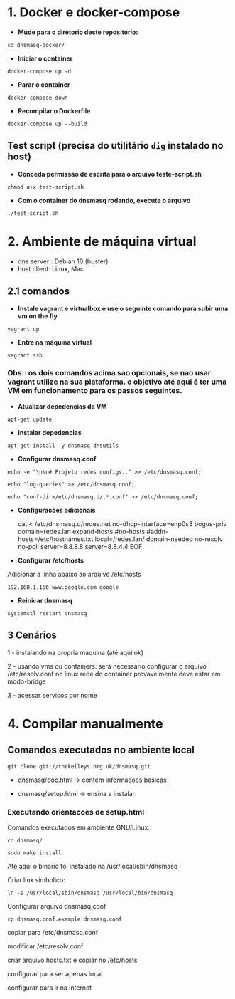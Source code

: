 # 1. Docker e docker-compose

- **Mude para o diretorio deste repositorio:**

`cd dnsmasq-docker/`

- **Iniciar o container**

`docker-compose up -d`

- **Parar o container**

`docker-compose down`

- **Recompilar o Dockerfile**

`docker-compose up --build`

## Test script (precisa do utilitário `dig` instalado no host)

- **Conceda permissão de escrita para o arquivo teste-script.sh**

`chmod u+x test-script.sh`

- **Com o container do dnsmasq rodando, execute o arquivo**

`./test-script.sh`

# 2. Ambiente de máquina virtual

- dns server : Debian 10 (buster)
- host client: Linux, Mac

## 2.1 comandos

- **Instale vagrant e virtualbox e use o seguinte comando para subir uma vm on the fly**

`vagrant up`

- **Entre na máquina virtual**

`vagrant ssh`

### Obs.: os dois comandos acima sao opcionais, se nao usar vagrant utilize na sua plataforma. o objetivo até aqui é ter uma VM em funcionamento para os passos seguintes.

- **Atualizar depedencias da VM**

`apt-get update`

- **Instalar depedencias**

`apt-get install -y dnsmasq dnsutils`

- **Configurar dnsmasq.conf**

`echo -e "\n\n# Projeto redes configs.." >> /etc/dnsmasq.conf;`

`echo "log-queries" >> /etc/dnsmasq.conf;`

`echo "conf-dir=/etc/dnsmasq.d/,*.conf" >> /etc/dnsmasq.conf;`


- **Configuracoes adicionais**
    
    
    cat <<EOF > /etc/dnsmasq.d/redes.net 
    no-dhcp-interface=enp0s3
    bogus-priv
    domain=redes.lan
    expand-hosts
    #no-hosts
    #addn-hosts=/etc/hostnames.txt
    local=/redes.lan/
    domain-needed
    no-resolv
    no-poll
    server=8.8.8.8
    server=8.8.4.4
    EOF

- **Configurar /etc/hosts**

Adicionar a linha abaixo ao arquivo /etc/hosts

`192.168.1.156 www.google.com google`

- **Reinicar dnsmasq**

`systemctl restart dnsmasq`

## 3 Cenários

1 - instalando na propria maquina (até aqui ok)

2 - usando vms ou containers:
será necessario configurar o arquivo /etc/resolv.conf no linux
rede do container provavelmente deve estar em modo-bridge

3 - acessar servicos por nome


# 4. Compilar manualmente

## Comandos executados no ambiente local

`git clone git://thekelleys.org.uk/dnsmasq.git`

- dnsmasq/doc.html -> contem informacoes basicas

- dnsmasq/setup.html -> ensina a instalar

### Executando orientacoes de setup.html

Comandos executados em ambiente GNU/Linux.

`cd dnsmasq/`

`sudo make install`

Até aqui o binario foi instalado na /usr/local/sbin/dnsmasq

Criar link simbolico:

`ln -s /usr/local/sbin/dnsmasq /usr/local/bin/dnsmasq`

Configurar arquivo dnsmasq.conf

`cp dnsmasq.conf.example dnsmasq.conf`

copiar para /etc/dnsmasq.conf

modificar /etc/resolv.conf

criar arquivo hosts.txt e copiar no /etc/hosts

configurar para ser apenas local

configurar para ir na internet
